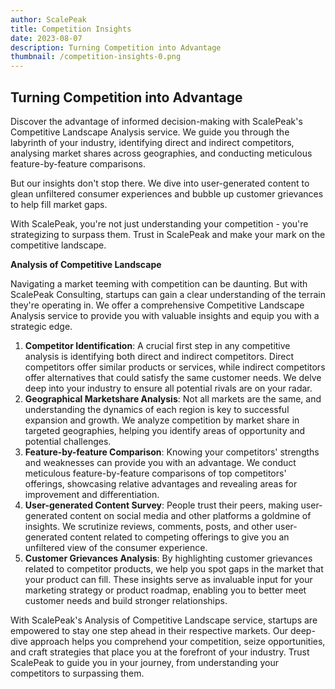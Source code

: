 ```yaml
---
author: ScalePeak
title: Competition Insights
date: 2023-08-07
description: Turning Competition into Advantage
thumbnail: /competition-insights-0.png
---
```


## Turning Competition into Advantage

Discover the advantage of informed decision-making with ScalePeak's Competitive Landscape Analysis service. We guide you through the labyrinth of your industry, identifying direct and indirect competitors, analysing market shares across geographies, and conducting meticulous feature-by-feature comparisons. 

But our insights don't stop there. We dive into user-generated content to glean unfiltered consumer experiences and bubble up customer grievances to help fill market gaps. 

With ScalePeak, you're not just understanding your competition - you're strategizing to surpass them. Trust in ScalePeak and make your mark on the competitive landscape.

**Analysis of Competitive Landscape**

Navigating a market teeming with competition can be daunting. But with ScalePeak Consulting, startups can gain a clear understanding of the terrain they're operating in. We offer a comprehensive Competitive Landscape Analysis service to provide you with valuable insights and equip you with a strategic edge.

1. **Competitor Identification**: A crucial first step in any competitive analysis is identifying both direct and indirect competitors. Direct competitors offer similar products or services, while indirect competitors offer alternatives that could satisfy the same customer needs. We delve deep into your industry to ensure all potential rivals are on your radar.
2. **Geographical Marketshare Analysis**: Not all markets are the same, and understanding the dynamics of each region is key to successful expansion and growth. We analyze competition by market share in targeted geographies, helping you identify areas of opportunity and potential challenges.
3. **Feature-by-feature Comparison**: Knowing your competitors' strengths and weaknesses can provide you with an advantage. We conduct meticulous feature-by-feature comparisons of top competitors' offerings, showcasing relative advantages and revealing areas for improvement and differentiation.
4. **User-generated Content Survey**: People trust their peers, making user-generated content on social media and other platforms a goldmine of insights. We scrutinize reviews, comments, posts, and other user-generated content related to competing offerings to give you an unfiltered view of the consumer experience.
5. **Customer Grievances Analysis**: By highlighting customer grievances related to competitor products, we help you spot gaps in the market that your product can fill. These insights serve as invaluable input for your marketing strategy or product roadmap, enabling you to better meet customer needs and build stronger relationships.

With ScalePeak's Analysis of Competitive Landscape service, startups are empowered to stay one step ahead in their respective markets. Our deep-dive approach helps you comprehend your competition, seize opportunities, and craft strategies that place you at the forefront of your industry. Trust ScalePeak to guide you in your journey, from understanding your competitors to surpassing them.